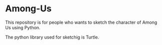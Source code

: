 # Among-Us

This repository is for people who wants to sketch the character of Among Us using Python. 

The python library used for sketchig is Turtle.

